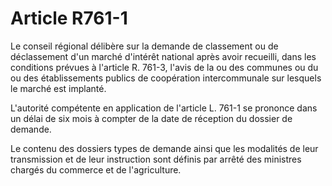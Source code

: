 # Article R761-1

Le conseil régional délibère sur la demande de classement ou de déclassement d'un marché d'intérêt national après avoir recueilli, dans les conditions prévues à l'article R. 761-3, l'avis de la ou des communes ou du ou des établissements publics de coopération intercommunale sur lesquels le marché est implanté.

L'autorité compétente en application de l'article L. 761-1 se prononce dans un délai de six mois à compter de la date de réception du dossier de demande.

Le contenu des dossiers types de demande ainsi que les modalités de leur transmission et de leur instruction sont définis par arrêté des ministres chargés du commerce et de l'agriculture.
